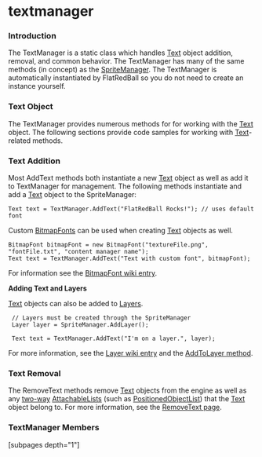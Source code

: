 # textmanager

### Introduction

The TextManager is a static class which handles [Text](../../../../../frb/docs/index.php) object addition, removal, and common behavior. The TextManager has many of the same methods (in concept) as the [SpriteManager](../../../../../frb/docs/index.php). The TextManager is automatically instantiated by FlatRedBall so you do not need to create an instance yourself.

### Text Object

The TextManager provides numerous methods for for working with the [Text](../../../../../frb/docs/index.php) object. The following sections provide code samples for working with [Text](../../../../../frb/docs/index.php)-related methods.

### Text Addition

Most AddText methods both instantiate a new [Text](../../../../../frb/docs/index.php) object as well as add it to TextManager for management. The following methods instantiate and add a [Text](../../../../../frb/docs/index.php) object to the SpriteManager:

```
Text text = TextManager.AddText("FlatRedBall Rocks!"); // uses default font
```

Custom [BitmapFonts](../../../../../frb/docs/index.php) can be used when creating [Text](../../../../../frb/docs/index.php) objects as well.

```
BitmapFont bitmapFont = new BitmapFont("textureFile.png", "fontFile.txt", "content manager name");
Text text = TextManager.AddText("Text with custom font", bitmapFont);
```

For information see the [BitmapFont wiki entry](../../../../../frb/docs/index.php).

**Adding Text and Layers**

[Text](../../../../../frb/docs/index.php) objects can also be added to [Layers](../../../../../frb/docs/index.php).

```
 // Layers must be created through the SpriteManager
 Layer layer = SpriteManager.AddLayer();

 Text text = TextManager.AddText("I'm on a layer.", layer);
```

For more information, see the [Layer wiki entry](../../../../../frb/docs/index.php) and the [AddToLayer method](../../../../../frb/docs/index.php).

### Text Removal

The RemoveText methods remove [Text](../../../../../frb/docs/index.php) objects from the engine as well as any [two-way](../../../../../frb/docs/index.php#Two\_Way\_Relationships) [AttachableLists](../../../../../frb/docs/index.php) (such as [PositionedObjectList](../../../../../frb/docs/index.php)) that the [Text](../../../../../frb/docs/index.php) object belong to. For more information, see the [RemoveText page](../../../../../frb/docs/index.php).

### TextManager Members

\[subpages depth="1"]
